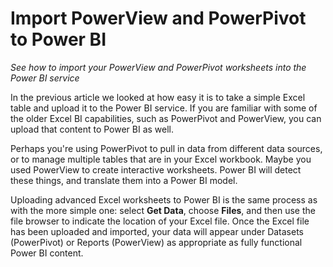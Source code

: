 <properties
   pageTitle="Import PowerView and PowerPivot to Power BI"
   description="Learn how to import your PowerView and PowerPivot worksheets into the Power BI service."
   services="powerbi"
   documentationCenter=""
   authors="davidiseminger"
   manager="mblythe"
   editor=""
   tags=""
   featuredVideoId="nVkpj0tB4Yk"
   featuredVideoThumb=""
   courseDuration=""/>

<tags
   ms.service="powerbi"
   ms.devlang="NA"
   ms.topic="article"
   ms.tgt_pltfrm="NA"
   ms.workload="powerbi"
   ms.date="02/20/2016"
   ms.author="v-jescoo"/>

# Import PowerView and PowerPivot to Power BI

*See how to import your PowerView and PowerPivot worksheets into the Power BI service*

In the previous article we looked at how easy it is to take a simple Excel table and upload it to the Power BI service. If you are familiar with some of the older Excel BI capabilities, such as PowerPivot and PowerView, you can upload that content to Power BI as well.

Perhaps you're using PowerPivot to pull in data from different data sources, or to manage multiple tables that are in your Excel workbook. Maybe you used PowerView to create interactive worksheets. Power BI will detect these things, and translate them into a Power BI model.

Uploading advanced Excel worksheets to Power BI is the same process as with the more simple one: select **Get Data**, choose **Files**,  and then use the file browser to indicate the location of your Excel file. Once the Excel file has been uploaded and imported, your data will appear under Datasets (PowerPivot) or Reports (PowerView) as appropriate as fully functional Power BI content.
